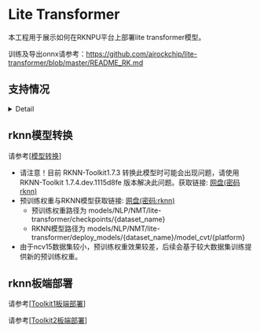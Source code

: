 # Lite Transformer

本工程用于展示如何在RKNPU平台上部署lite transformer模型。

训练及导出onnx请参考：https://github.com/airockchip/lite-transformer/blob/master/README_RK.md



## 支持情况

<details>
<summary>Detail</summary>
<table>
    <tr>
        <td></td>
        <td>Lite_Transformer</td>
    </tr>
    <tr>
        <td>Toolkit1 - python demo</td>
        <td>&#10004;</td>
    </tr>
    <tr>
        <td>&#160&#160&#160&#160 &#160&#160&#160&#160 &#160&#160&#160&#160 &#160- C demo</td>
        <td>&#10004;</td>
    </tr>
    <tr>
        <td>Toolkit2 - python demo</td>
        <td>&#10004;</td>
    </tr>
    <tr>
        <td>&#160&#160&#160&#160 &#160&#160&#160&#160 &#160&#160&#160&#160 &#160- C demo</td>
        <td>&#10004;</td>
    </tr>
</table>
</details>




## rknn模型转换

请参考[[模型转换](./RKNN_model_convert/README.md)]

- 请注意！目前 RKNN-Toolkit1.7.3 转换此模型时可能会出现问题，请使用 RKNN-Toolkit 1.7.4.dev.1115d8fe 版本解决此问题。获取链接: [网盘(密码rknn)](https://eyun.baidu.com/s/3bqgIr0N)
- 预训练权重与RKNN模型获取链接: [网盘(密码:rknn)](https://eyun.baidu.com/s/3humTUNq) 
  - 预训练权重路径为 models/NLP/NMT/lite-transformer/checkpoints/{dataset_name}
  - RKNN模型路径为 models/NLP/NMT/lite-transformer/deploy_models/{dataset_name}/model_cvt/{platform}
- 由于ncv15数据集较小，预训练权重效果较差，后续会基于较大数据集训练提供新的预训练权重。



## rknn板端部署

请参考[[Toolkit1板端部署](./RKNN_C_demo/RKNPU/README.md)]

请参考[[Toolkit2板端部署](./RKNN_C_demo/RKNPU2/README.md)]







